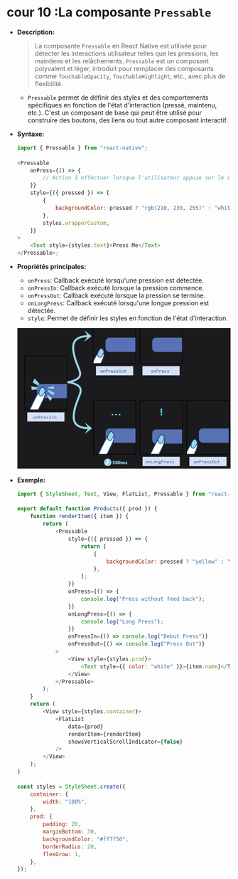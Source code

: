 # cour 10 :**La composante `Pressable`**

-   **Description:**

    > La composante `Pressable` en React Native est utilisée pour détecter les interactions utilisateur telles que les pressions, les maintiens et les relâchements. `Pressable` est un composant polyvalent et léger, introduit pour remplacer des composants comme `TouchableOpacity`, `TouchableHighlight`, etc., avec plus de flexibilité.

    -   `Pressable` permet de définir des styles et des comportements spécifiques en fonction de l'état d'interaction (pressé, maintenu, etc.). C'est un composant de base qui peut être utilisé pour construire des boutons, des liens ou tout autre composant interactif.

-   **Syntaxe:**

    ```javascript
    import { Pressable } from "react-native";

    <Pressable
        onPress={() => {
            // Action à effectuer lorsque l'utilisateur appuie sur le composant
        }}
        style={({ pressed }) => [
            {
                backgroundColor: pressed ? "rgb(210, 230, 255)" : "white",
            },
            styles.wrapperCustom,
        ]}
    >
        <Text style={styles.text}>Press Me</Text>
    </Pressable>;
    ```

-   **Propriétés principales:**

    -   `onPress`: Callback exécuté lorsqu'une pression est détectée.
    -   `onPressIn`: Callback exécuté lorsque la pression commence.
    -   `onPressOut`: Callback exécuté lorsque la pression se termine.
    -   `onLongPress`: Callback exécuté lorsqu'une longue pression est détectée.
    -   `style`: Permet de définir les styles en fonction de l'état d'interaction.

    ![alt text](image.png)

-   **Exemple:**

    ```javascript
    import { StyleSheet, Text, View, FlatList, Pressable } from "react-native";

    export default function Products({ prod }) {
        function renderItem({ item }) {
            return (
                <Pressable
                    style={({ pressed }) => {
                        return [
                            {
                                backgroundColor: pressed ? "yellow" : "white",
                            },
                        ];
                    }}
                    onPress={() => {
                        console.log("Press without feed back");
                    }}
                    onLongPress={() => {
                        console.log("Long Press");
                    }}
                    onPressIn={() => console.log("Debut Press")}
                    onPressOut={() => console.log("Press Out")}
                >
                    <View style={styles.prod}>
                        <Text style={{ color: "white" }}>{item.name}</Text>
                    </View>
                </Pressable>
            );
        }
        return (
            <View style={styles.container}>
                <FlatList
                    data={prod}
                    renderItem={renderItem}
                    showsVerticalScrollIndicator={false}
                />
            </View>
        );
    }

    const styles = StyleSheet.create({
        container: {
            width: "100%",
        },
        prod: {
            padding: 20,
            marginBottom: 30,
            backgroundColor: "#ff7f50",
            borderRadius: 20,
            flexGrow: 1,
        },
    });
    ```
